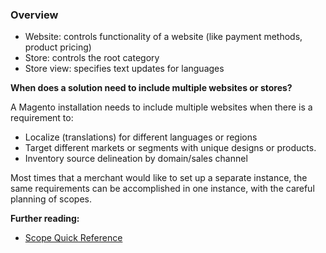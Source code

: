 ### Overview

* Website: controls functionality of a website (like payment methods, product pricing)
* Store: controls the root category
* Store view: specifies text updates for languages

**When does a solution need to include multiple websites or stores?**

A Magento installation needs to include multiple websites when there is a requirement to:

* Localize (translations) for different languages or regions
* Target different markets or segments with unique designs or products.
* Inventory source delineation by domain/sales channel

Most times that a merchant would like to set up a separate instance, the same requirements can be accomplished in one instance, with the careful planning of scopes.

**Further reading:**

* [Scope Quick Reference](https://docs.magento.com/user-guide/stores/store-scope-reference.html)
